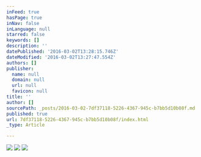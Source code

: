 ```yaml
---
inFeed: true
hasPage: true
inNav: false
inLanguage: null
starred: false
keywords: []
description: ''
datePublished: '2016-03-02T13:28:15.746Z'
dateModified: '2016-03-02T13:27:47.554Z'
authors: []
publisher:
  name: null
  domain: null
  url: null
  favicon: null
title: ''
author: []
sourcePath: _posts/2016-03-02-7df37118-5226-4367-945c-b7bb5d10b08f.md
published: true
url: 7df37118-5226-4367-945c-b7bb5d10b08f/index.html
_type: Article

---
```

![](https://the-grid-user-content.s3-us-west-2.amazonaws.com/935d20a2-1fab-4926-8056-6eab1fb90da4.jpg)
![](https://the-grid-user-content.s3-us-west-2.amazonaws.com/e122d3b6-6d03-4ed2-b63f-7c223859da4a.jpg)
![](https://the-grid-user-content.s3-us-west-2.amazonaws.com/ce8639db-1a34-481e-9c1e-e9c69fa90dde.jpg)